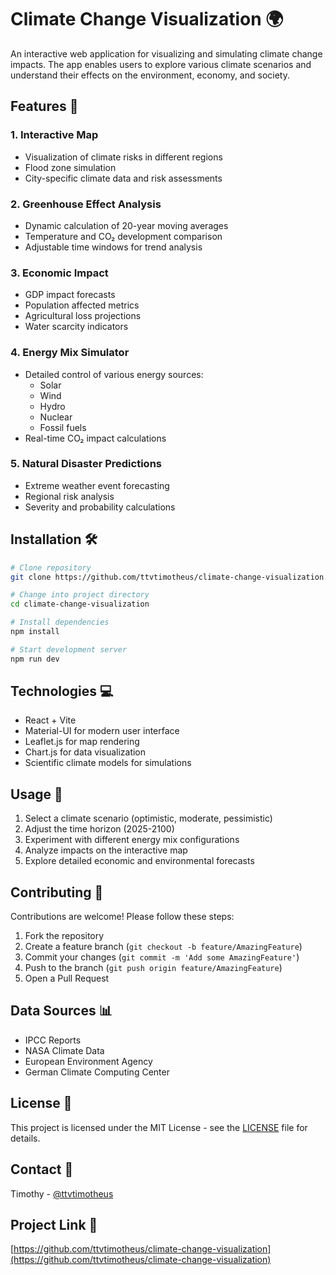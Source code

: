 # Climate Change Visualization 🌍

An interactive web application for visualizing and simulating climate change impacts. The app enables users to explore various climate scenarios and understand their effects on the environment, economy, and society.

## Features 🚀

### 1. Interactive Map
- Visualization of climate risks in different regions
- Flood zone simulation
- City-specific climate data and risk assessments

### 2. Greenhouse Effect Analysis
- Dynamic calculation of 20-year moving averages
- Temperature and CO₂ development comparison
- Adjustable time windows for trend analysis

### 3. Economic Impact
- GDP impact forecasts
- Population affected metrics
- Agricultural loss projections
- Water scarcity indicators

### 4. Energy Mix Simulator
- Detailed control of various energy sources:
  - Solar
  - Wind
  - Hydro
  - Nuclear
  - Fossil fuels
- Real-time CO₂ impact calculations

### 5. Natural Disaster Predictions
- Extreme weather event forecasting
- Regional risk analysis
- Severity and probability calculations

## Installation 🛠️

```bash
# Clone repository
git clone https://github.com/ttvtimotheus/climate-change-visualization.git

# Change into project directory
cd climate-change-visualization

# Install dependencies
npm install

# Start development server
npm run dev
```

## Technologies 💻

- React + Vite
- Material-UI for modern user interface
- Leaflet.js for map rendering
- Chart.js for data visualization
- Scientific climate models for simulations

## Usage 📱

1. Select a climate scenario (optimistic, moderate, pessimistic)
2. Adjust the time horizon (2025-2100)
3. Experiment with different energy mix configurations
4. Analyze impacts on the interactive map
5. Explore detailed economic and environmental forecasts

## Contributing 🤝

Contributions are welcome! Please follow these steps:

1. Fork the repository
2. Create a feature branch (`git checkout -b feature/AmazingFeature`)
3. Commit your changes (`git commit -m 'Add some AmazingFeature'`)
4. Push to the branch (`git push origin feature/AmazingFeature`)
5. Open a Pull Request

## Data Sources 📊

- IPCC Reports
- NASA Climate Data
- European Environment Agency
- German Climate Computing Center

## License 📄

This project is licensed under the MIT License - see the [LICENSE](LICENSE) file for details.

## Contact 📧

Timothy - [@ttvtimotheus](https://twitter.com/ttvtimotheus)

## Project Link 🔗

[https://github.com/ttvtimotheus/climate-change-visualization](https://github.com/ttvtimotheus/climate-change-visualization)
